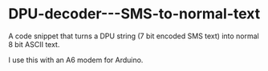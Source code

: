 # DPU-decoder---SMS-to-normal-text
 A code snippet that turns a DPU string (7 bit encoded SMS text) into normal 8 bit ASCII text. 
 
 I use this with an A6 modem for Arduino.
